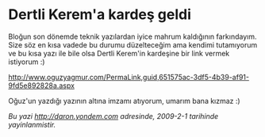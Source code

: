 # Dertli Kerem'a kardeş geldi 

Bloğun son dönemde teknik yazılardan iyice mahrum kaldığının
farkındayım. Size söz en kısa vadede bu durumu düzelteceğim ama kendimi
tutamıyorum ve bu kısa yazı ile bile olsa Dertli Kerem'in kardeşine bir
link vermek istiyorum :)

<http://www.oguzyagmur.com/PermaLink,guid,651575ac-3df5-4b39-af91-9fd5e892828a.aspx>

Oğuz'un yazdığı yazının altına imzamı atıyorum, umarım bana kızmaz :)


*Bu yazi http://daron.yondem.com adresinde, 2009-2-1 tarihinde yayinlanmistir.*